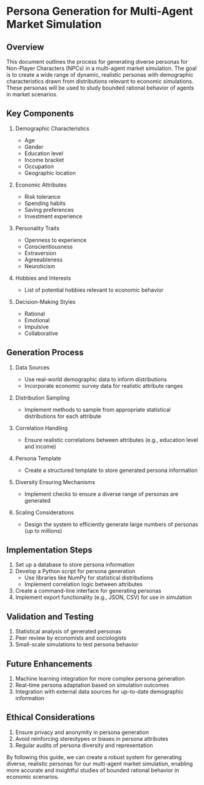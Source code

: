 # Persona Generation for Multi-Agent Market Simulation

## Overview
This document outlines the process for generating diverse personas for Non-Player Characters (NPCs) in a multi-agent market simulation. The goal is to create a wide range of dynamic, realistic personas with demographic characteristics drawn from distributions relevant to economic simulations. These personas will be used to study bounded rational behavior of agents in market scenarios.

## Key Components

1. Demographic Characteristics
   - Age
   - Gender
   - Education level
   - Income bracket
   - Occupation
   - Geographic location

2. Economic Attributes
   - Risk tolerance
   - Spending habits
   - Saving preferences
   - Investment experience

3. Personality Traits
   - Openness to experience
   - Conscientiousness
   - Extraversion
   - Agreeableness
   - Neuroticism

4. Hobbies and Interests
   - List of potential hobbies relevant to economic behavior

5. Decision-Making Styles
   - Rational
   - Emotional
   - Impulsive
   - Collaborative

## Generation Process

1. Data Sources
   - Use real-world demographic data to inform distributions
   - Incorporate economic survey data for realistic attribute ranges

2. Distribution Sampling
   - Implement methods to sample from appropriate statistical distributions for each attribute

3. Correlation Handling
   - Ensure realistic correlations between attributes (e.g., education level and income)

4. Persona Template
   - Create a structured template to store generated persona information

5. Diversity Ensuring Mechanisms
   - Implement checks to ensure a diverse range of personas are generated

6. Scaling Considerations
   - Design the system to efficiently generate large numbers of personas (up to millions)

## Implementation Steps

1. Set up a database to store persona information
2. Develop a Python script for persona generation
   - Use libraries like NumPy for statistical distributions
   - Implement correlation logic between attributes
3. Create a command-line interface for generating personas
4. Implement export functionality (e.g., JSON, CSV) for use in simulation

## Validation and Testing

1. Statistical analysis of generated personas
2. Peer review by economists and sociologists
3. Small-scale simulations to test persona behavior

## Future Enhancements

1. Machine learning integration for more complex persona generation
2. Real-time persona adaptation based on simulation outcomes
3. Integration with external data sources for up-to-date demographic information

## Ethical Considerations

1. Ensure privacy and anonymity in persona generation
2. Avoid reinforcing stereotypes or biases in persona attributes
3. Regular audits of persona diversity and representation

By following this guide, we can create a robust system for generating diverse, realistic personas for our multi-agent market simulation, enabling more accurate and insightful studies of bounded rational behavior in economic scenarios.
